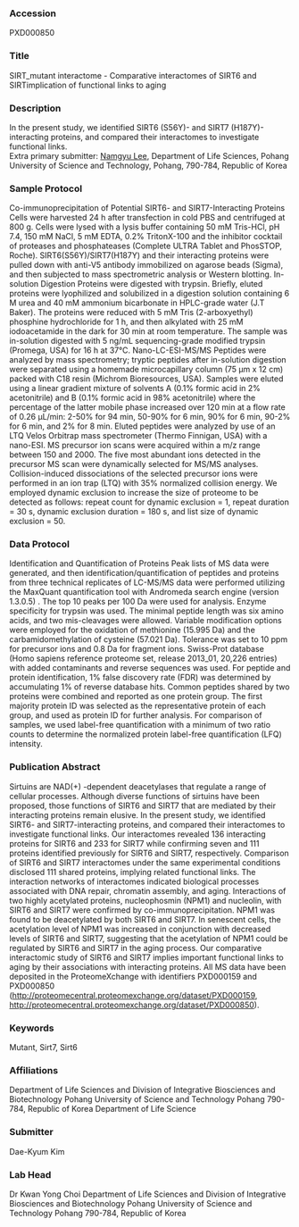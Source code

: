 ### Accession
PXD000850

### Title
SIRT_mutant interactome -  Comparative interactomes of SIRT6 and SIRTimplication of functional links to aging

### Description
In the present study, we identified SIRT6 (S56Y)- and SIRT7 (H187Y)-interacting proteins, and compared their interactomes to investigate functional links.<br>Extra primary submitter: <a href="mailto:nglee@postech.ac.kr" target="_top">Namgyu Lee</a>, Department of Life Sciences, Pohang University of Science and Technology, Pohang, 790-784, Republic of Korea

### Sample Protocol
Co-immunoprecipitation of Potential SIRT6- and SIRT7-Interacting Proteins  Cells were harvested 24 h after transfection in cold PBS and centrifuged at 800 g. Cells were lysed with a lysis buffer containing 50 mM Tris-HCl, pH 7.4, 150 mM NaCl, 5 mM EDTA, 0.2% TritonX-100 and the inhibitor cocktail of proteases and phosphateases (Complete ULTRA Tablet and PhosSTOP, Roche).  SIRT6(S56Y)/SIRT7(H187Y) and their interacting proteins were pulled down with anti-V5 antibody immobilized on agarose beads (Sigma), and then subjected to mass spectrometric analysis or Western blotting.  In-solution Digestion Proteins were digested with trypsin. Briefly, eluted proteins were lyophilized and solubilized in a digestion solution containing 6 M urea and 40 mM ammonium bicarbonate in HPLC-grade water (J.T Baker). The proteins were reduced with 5 mM Tris (2-arboxyethyl) phosphine hydrochloride for 1 h, and then alkylated with 25 mM iodoacetamide in the dark for 30 min at room temperature. The sample was in-solution digested with 5 ng/mL sequencing-grade modified trypsin (Promega, USA) for 16 h at 37°C.  Nano-LC-ESI-MS/MS Peptides were analyzed by mass spectrometry; tryptic peptides after in-solution  digestion were separated using a homemade microcapillary column (75 μm x 12 cm) packed with C18 resin (Michrom Bioresources, USA). Samples were eluted using a linear gradient mixture of solvents A (0.1% formic acid in 2% acetonitrile) and B (0.1% formic acid in 98% acetonitrile) where the percentage of the latter mobile phase increased over 120 min at a flow rate of 0.26 μL/min: 2-50% for 94 min, 50-90% for 6 min, 90% for 6 min, 90-2% for 6 min, and 2% for 8 min. Eluted peptides were analyzed by use of an LTQ Velos Orbitrap mass spectrometer (Thermo Finnigan, USA) with a nano-ESI. MS precursor ion scans were acquired within a m/z range between 150 and 2000. The five most abundant ions detected in the precursor MS scan were dynamically selected for MS/MS analyses. Collision-induced dissociations of the selected precursor ions were performed in an ion trap (LTQ) with 35% normalized collision energy. We employed dynamic exclusion to increase the size of proteome to be detected as follows: repeat count for dynamic exclusion = 1, repeat duration = 30 s, dynamic exclusion duration = 180 s, and list size of dynamic exclusion = 50.

### Data Protocol
Identification and Quantification of Proteins Peak lists of MS data were generated, and then identification/quantification of peptides and proteins from three technical replicates of LC-MS/MS data were performed utilizing the MaxQuant quantification tool with Andromeda search engine (version 1.3.0.5) . The top 10 peaks per 100 Da were used for analysis. Enzyme specificity for trypsin was used. The minimal peptide length was six amino acids, and two mis-cleavages were allowed. Variable modification options were employed for the oxidation of methionine (15.995 Da) and the carbamidomethylation of cysteine (57.021 Da). Tolerance was set to 10 ppm for precursor ions and 0.8 Da for fragment ions. Swiss-Prot database (Homo sapiens reference proteome set, release 2013_01, 20,226 entries) with added contaminants and reverse sequences was used. For peptide and protein identification, 1% false discovery rate (FDR) was determined by accumulating 1% of reverse database hits. Common peptides shared by two proteins were combined and reported as one protein group. The first majority protein ID was selected as the representative protein of each group, and used as protein ID for further analysis. For comparison of samples, we used label-free quantification with a minimum of two ratio counts to determine the normalized protein label-free quantification (LFQ) intensity.

### Publication Abstract
Sirtuins are NAD(+) -dependent deacetylases that regulate a range of cellular processes. Although diverse functions of sirtuins have been proposed, those functions of SIRT6 and SIRT7 that are mediated by their interacting proteins remain elusive. In the present study, we identified SIRT6- and SIRT7-interacting proteins, and compared their interactomes to investigate functional links. Our interactomes revealed 136 interacting proteins for SIRT6 and 233 for SIRT7 while confirming seven and 111 proteins identified previously for SIRT6 and SIRT7, respectively. Comparison of SIRT6 and SIRT7 interactomes under the same experimental conditions disclosed 111 shared proteins, implying related functional links. The interaction networks of interactomes indicated biological processes associated with DNA repair, chromatin assembly, and aging. Interactions of two highly acetylated proteins, nucleophosmin (NPM1) and nucleolin, with SIRT6 and SIRT7 were confirmed by co-immunoprecipitation. NPM1 was found to be deacetylated by both SIRT6 and SIRT7. In senescent cells, the acetylation level of NPM1 was increased in conjunction with decreased levels of SIRT6 and SIRT7, suggesting that the acetylation of NPM1 could be regulated by SIRT6 and SIRT7 in the aging process. Our comparative interactomic study of SIRT6 and SIRT7 implies important functional links to aging by their associations with interacting proteins. All MS data have been deposited in the ProteomeXchange with identifiers PXD000159 and PXD000850 (http://proteomecentral.proteomexchange.org/dataset/PXD000159, http://proteomecentral.proteomexchange.org/dataset/PXD000850).

### Keywords
Mutant, Sirt7, Sirt6

### Affiliations
Department of Life Sciences and Division of Integrative Biosciences and Biotechnology Pohang University of Science and Technology Pohang 790-784, Republic of Korea
Department of Life Science

### Submitter
Dae-Kyum Kim

### Lab Head
Dr Kwan Yong Choi
Department of Life Sciences and Division of Integrative Biosciences and Biotechnology Pohang University of Science and Technology Pohang 790-784, Republic of Korea



